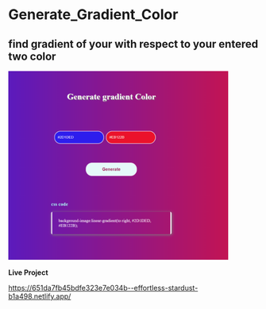 # Generate_Gradient_Color
**find gradient of your with respect to your entered two color**
---

<img src="Screenshot 2023-10-04 232622.png" height="380px">


**Live Project**<p>https://651da7fb45bdfe323e7e034b--effortless-stardust-b1a498.netlify.app/</p>
